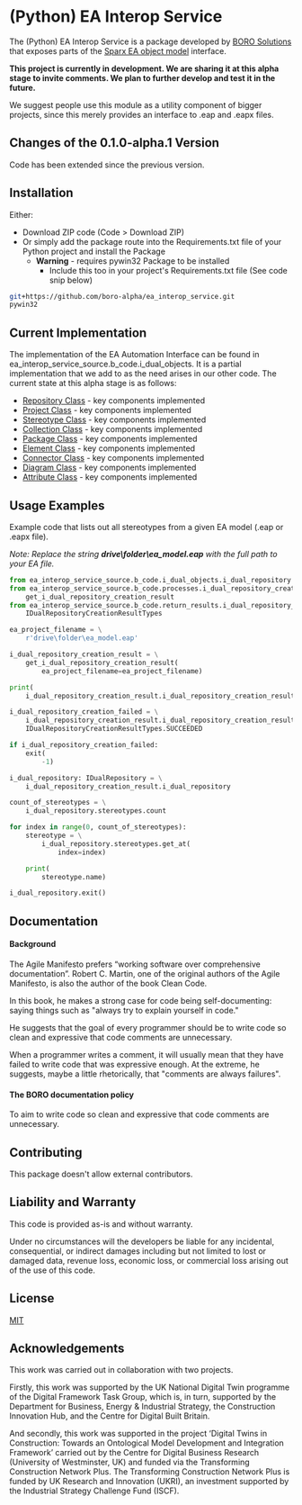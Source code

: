 # (Python) EA Interop Service

The (Python) EA Interop Service is a package developed by [BORO Solutions](https://borosolutions.net/) that exposes parts of the [Sparx EA object model](https://sparxsystems.com/enterprise_architect_user_guide/14.0/automation/theautomationinterface.html) interface.

**This project is currently in development. We are sharing it at this alpha stage to invite comments. We plan to further develop and test it in the future.**

We suggest people use this module as a utility component of bigger projects, since this merely provides an interface to .eap and .eapx files.

## Changes of the 0.1.0-alpha.1 Version

Code has been extended since the previous version.

## Installation

Either:

* Download ZIP code (Code > Download ZIP)
* Or simply add the package route into the Requirements.txt file of your Python project and install the Package
  * **Warning** - requires pywin32 Package to be installed
    * Include this too in your project's Requirements.txt file (See code snip below)

```bash
git+https://github.com/boro-alpha/ea_interop_service.git
pywin32
```

## Current Implementation
The implementation of the EA Automation Interface can be found in ea_interop_service_source.b_code.i_dual_objects.  It is a partial implementation that we add to as the need arises in our other code.  The current state at this alpha stage is as follows:
* [Repository Class](https://sparxsystems.com/enterprise_architect_user_guide/14.0/automation/repository3.html) - key components implemented
* [Project Class](https://sparxsystems.com/enterprise_architect_user_guide/14.0/automation/project_2.html) - key components implemented
* [Stereotype Class](https://sparxsystems.com/enterprise_architect_user_guide/14.0/automation/stereotype.html) - key components implemented
* [Collection Class](https://sparxsystems.com/enterprise_architect_user_guide/14.0/automation/collection.html) - key components implemented
* [Package Class](https://sparxsystems.com/enterprise_architect_user_guide/14.0/automation/package_2.html) - key components implemented
* [Element Class](https://sparxsystems.com/enterprise_architect_user_guide/14.0/automation/element2.html) - key components implemented
* [Connector Class](https://sparxsystems.com/enterprise_architect_user_guide/14.0/automation/connector2_2.html) - key components implemented
* [Diagram Class](https://sparxsystems.com/enterprise_architect_user_guide/14.0/automation/diagram2.html) - key components implemented
* [Attribute Class](https://sparxsystems.com/enterprise_architect_user_guide/14.0/automation/attribute.html) - key components implemented

## Usage Examples

Example code that lists out all stereotypes from a given EA model (.eap or .eapx file).

*Note: Replace the string **drive\folder\ea_model.eap** with the full path to your EA file.*

```python
from ea_interop_service_source.b_code.i_dual_objects.i_dual_repository import IDualRepository
from ea_interop_service_source.b_code.processes.i_dual_repository_creation_result_getter import \
    get_i_dual_repository_creation_result
from ea_interop_service_source.b_code.return_results.i_dual_repository_creation_result_types import \
    IDualRepositoryCreationResultTypes

ea_project_filename = \
    r'drive\folder\ea_model.eap'

i_dual_repository_creation_result = \
    get_i_dual_repository_creation_result(
        ea_project_filename=ea_project_filename)

print(
    i_dual_repository_creation_result.i_dual_repository_creation_result_type)

i_dual_repository_creation_failed = \
    i_dual_repository_creation_result.i_dual_repository_creation_result_type != \
    IDualRepositoryCreationResultTypes.SUCCEEDED

if i_dual_repository_creation_failed:
    exit(
        -1)

i_dual_repository: IDualRepository = \
    i_dual_repository_creation_result.i_dual_repository

count_of_stereotypes = \
    i_dual_repository.stereotypes.count

for index in range(0, count_of_stereotypes):
    stereotype = \
        i_dual_repository.stereotypes.get_at(
            index=index)

    print(
        stereotype.name)

i_dual_repository.exit()
```

## Documentation

#### Background

The Agile Manifesto prefers “working software over comprehensive documentation”. Robert C. Martin, one of the original authors of the Agile Manifesto, is also the author of the book Clean Code.  

In this book, he makes a strong case for code being self-documenting: saying things such as "always try to explain yourself in code." 

He suggests that the goal of every programmer should be to write code so clean and expressive that code comments are unnecessary. 

When a programmer writes a comment, it will usually mean that they have failed to write code that was expressive enough. At the extreme, he suggests, maybe a little rhetorically, that "comments are always failures".

#### The BORO documentation policy

To aim to write code so clean and expressive that code comments are unnecessary. 

## Contributing

This package doesn't allow external contributors.

## Liability and Warranty

This code is provided as-is and without warranty.

Under no circumstances will the developers be liable for any incidental, consequential, or indirect damages including but not limited to lost or damaged data, revenue loss, economic loss, or commercial loss arising out of the use of this code.

## License

[MIT](https://choosealicense.com/licenses/mit/)

## Acknowledgements

This work was carried out in collaboration with two projects.

Firstly, this work was supported by the UK National Digital Twin programme of the Digital Framework Task Group, which is, in turn, supported by the Department for Business, Energy & Industrial Strategy, the Construction Innovation Hub, and the Centre for Digital Built Britain.

And secondly, this work was supported in the project ‘Digital Twins in Construction: Towards an Ontological Model Development and Integration Framework’ carried out by the Centre for Digital Business Research (University of Westminster, UK) and funded via the Transforming Construction Network Plus. The Transforming Construction Network Plus is funded by UK Research and Innovation (UKRI), an investment supported by the Industrial Strategy Challenge Fund (ISCF).
